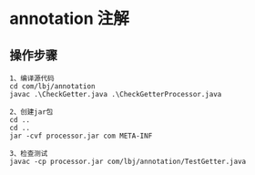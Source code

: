 # annotation 注解

## 操作步骤

    1、编译源代码
    cd com/lbj/annotation
    javac .\CheckGetter.java .\CheckGetterProcessor.java
    
    2、创建jar包
    cd ..
    cd ..
    jar -cvf processor.jar com META-INF
    
    3、检查测试
    javac -cp processor.jar com/lbj/annotation/TestGetter.java
